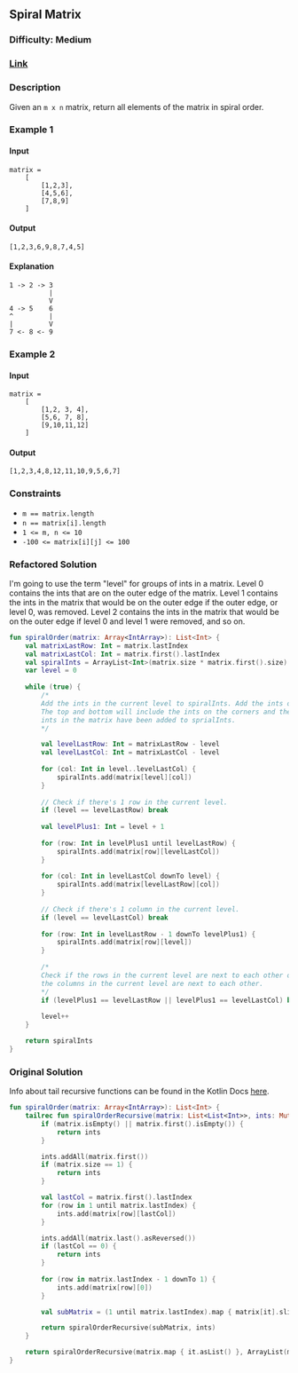 ## Spiral Matrix
### Difficulty: Medium
### [Link](https://leetcode.com/problems/spiral-matrix/)

### Description

Given an `m x n` matrix, return all elements of the matrix in spiral order.

### Example 1

#### Input

```
matrix =
    [
        [1,2,3],
        [4,5,6],
        [7,8,9]
    ]
```

#### Output
`[1,2,3,6,9,8,7,4,5]`

#### Explanation

```
1 -> 2 -> 3
          |
          V
4 -> 5    6
^         |
|         V
7 <- 8 <- 9
```

### Example 2

#### Input

```
matrix =
    [
        [1,2, 3, 4],
        [5,6, 7, 8],
        [9,10,11,12]
    ]
```

#### Output
`[1,2,3,4,8,12,11,10,9,5,6,7]`

### Constraints
- `m == matrix.length`
- `n == matrix[i].length`
- `1 <= m, n <= 10`
- `-100 <= matrix[i][j] <= 100`

### Refactored Solution

I'm going to use the term "level" for groups of ints in a matrix. Level 0 contains the ints that are on the outer edge of the matrix. Level 1 contains the ints in the matrix that would be on the outer edge if the outer edge, or level 0, was removed. Level 2 contains the ints in the matrix that would be on the outer edge if level 0 and level 1 were removed, and so on.

```kotlin
fun spiralOrder(matrix: Array<IntArray>): List<Int> {
    val matrixLastRow: Int = matrix.lastIndex
    val matrixLastCol: Int = matrix.first().lastIndex
    val spiralInts = ArrayList<Int>(matrix.size * matrix.first().size)
    var level = 0
            
    while (true) {
        /*
        Add the ints in the current level to spiralInts. Add the ints on the top, then right, then bottom, then left.
        The top and bottom will include the ints on the corners and the right and left won't. Break the loop when all
        ints in the matrix have been added to sprialInts.
        */

        val levelLastRow: Int = matrixLastRow - level
        val levelLastCol: Int = matrixLastCol - level
        
        for (col: Int in level..levelLastCol) {
            spiralInts.add(matrix[level][col])
        }
        
        // Check if there's 1 row in the current level.
        if (level == levelLastRow) break
        
        val levelPlus1: Int = level + 1
        
        for (row: Int in levelPlus1 until levelLastRow) {
            spiralInts.add(matrix[row][levelLastCol])
        }
        
        for (col: Int in levelLastCol downTo level) {
            spiralInts.add(matrix[levelLastRow][col])
        }
        
        // Check if there's 1 column in the current level.
        if (level == levelLastCol) break
        
        for (row: Int in levelLastRow - 1 downTo levelPlus1) {
            spiralInts.add(matrix[row][level])
        }
        
        /*
        Check if the rows in the current level are next to each other or
        the columns in the current level are next to each other.
        */
        if (levelPlus1 == levelLastRow || levelPlus1 == levelLastCol) break
        
        level++
    }

    return spiralInts
}
```

### Original Solution

Info about tail recursive functions can be found in the Kotlin Docs [here](https://kotlinlang.org/docs/functions.html#tail-recursive-functions).

```kotlin
fun spiralOrder(matrix: Array<IntArray>): List<Int> {
    tailrec fun spiralOrderRecursive(matrix: List<List<Int>>, ints: MutableList<Int>): List<Int> {
        if (matrix.isEmpty() || matrix.first().isEmpty()) {
            return ints
        }

        ints.addAll(matrix.first())
        if (matrix.size == 1) {
            return ints
        }

        val lastCol = matrix.first().lastIndex
        for (row in 1 until matrix.lastIndex) {
            ints.add(matrix[row][lastCol])
        }

        ints.addAll(matrix.last().asReversed())
        if (lastCol == 0) {
            return ints
        }
        
        for (row in matrix.lastIndex - 1 downTo 1) {
            ints.add(matrix[row][0])
        }

        val subMatrix = (1 until matrix.lastIndex).map { matrix[it].slice(1 until matrix.first().lastIndex) }

        return spiralOrderRecursive(subMatrix, ints)
    }

    return spiralOrderRecursive(matrix.map { it.asList() }, ArrayList(matrix.size * matrix.first().size))
}
```